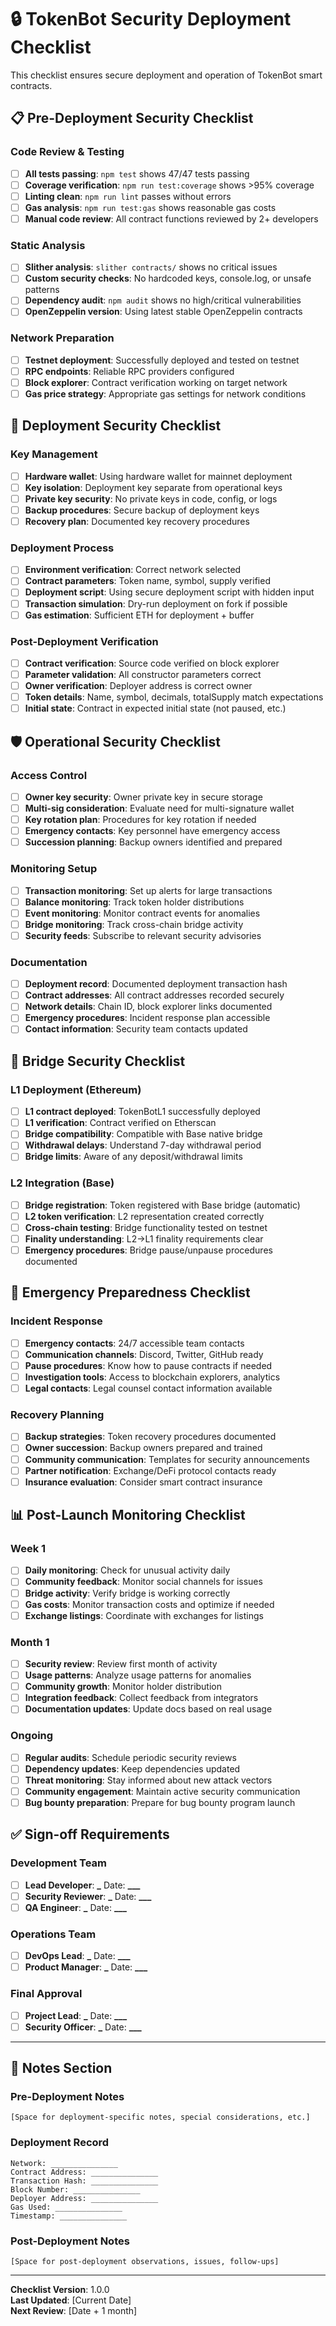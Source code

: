 # 🔒 TokenBot Security Deployment Checklist

This checklist ensures secure deployment and operation of TokenBot smart contracts.

## 📋 Pre-Deployment Security Checklist

### Code Review & Testing

- [ ] **All tests passing**: `npm test` shows 47/47 tests passing
- [ ] **Coverage verification**: `npm run test:coverage` shows >95% coverage
- [ ] **Linting clean**: `npm run lint` passes without errors
- [ ] **Gas analysis**: `npm run test:gas` shows reasonable gas costs
- [ ] **Manual code review**: All contract functions reviewed by 2+ developers

### Static Analysis

- [ ] **Slither analysis**: `slither contracts/` shows no critical issues
- [ ] **Custom security checks**: No hardcoded keys, console.log, or unsafe patterns
- [ ] **Dependency audit**: `npm audit` shows no high/critical vulnerabilities
- [ ] **OpenZeppelin version**: Using latest stable OpenZeppelin contracts

### Network Preparation

- [ ] **Testnet deployment**: Successfully deployed and tested on testnet
- [ ] **RPC endpoints**: Reliable RPC providers configured
- [ ] **Block explorer**: Contract verification working on target network
- [ ] **Gas price strategy**: Appropriate gas settings for network conditions

## 🔐 Deployment Security Checklist

### Key Management

- [ ] **Hardware wallet**: Using hardware wallet for mainnet deployment
- [ ] **Key isolation**: Deployment key separate from operational keys
- [ ] **Private key security**: No private keys in code, config, or logs
- [ ] **Backup procedures**: Secure backup of deployment keys
- [ ] **Recovery plan**: Documented key recovery procedures

### Deployment Process

- [ ] **Environment verification**: Correct network selected
- [ ] **Contract parameters**: Token name, symbol, supply verified
- [ ] **Deployment script**: Using secure deployment script with hidden input
- [ ] **Transaction simulation**: Dry-run deployment on fork if possible
- [ ] **Gas estimation**: Sufficient ETH for deployment + buffer

### Post-Deployment Verification

- [ ] **Contract verification**: Source code verified on block explorer
- [ ] **Parameter validation**: All constructor parameters correct
- [ ] **Owner verification**: Deployer address is correct owner
- [ ] **Token details**: Name, symbol, decimals, totalSupply match expectations
- [ ] **Initial state**: Contract in expected initial state (not paused, etc.)

## 🛡️ Operational Security Checklist

### Access Control

- [ ] **Owner key security**: Owner private key in secure storage
- [ ] **Multi-sig consideration**: Evaluate need for multi-signature wallet
- [ ] **Key rotation plan**: Procedures for key rotation if needed
- [ ] **Emergency contacts**: Key personnel have emergency access
- [ ] **Succession planning**: Backup owners identified and prepared

### Monitoring Setup

- [ ] **Transaction monitoring**: Set up alerts for large transactions
- [ ] **Balance monitoring**: Track token holder distributions
- [ ] **Event monitoring**: Monitor contract events for anomalies
- [ ] **Bridge monitoring**: Track cross-chain bridge activity
- [ ] **Security feeds**: Subscribe to relevant security advisories

### Documentation

- [ ] **Deployment record**: Documented deployment transaction hash
- [ ] **Contract addresses**: All contract addresses recorded securely
- [ ] **Network details**: Chain ID, block explorer links documented
- [ ] **Emergency procedures**: Incident response plan accessible
- [ ] **Contact information**: Security team contacts updated

## 🌉 Bridge Security Checklist

### L1 Deployment (Ethereum)

- [ ] **L1 contract deployed**: TokenBotL1 successfully deployed
- [ ] **L1 verification**: Contract verified on Etherscan
- [ ] **Bridge compatibility**: Compatible with Base native bridge
- [ ] **Withdrawal delays**: Understand 7-day withdrawal period
- [ ] **Bridge limits**: Aware of any deposit/withdrawal limits

### L2 Integration (Base)

- [ ] **Bridge registration**: Token registered with Base bridge (automatic)
- [ ] **L2 token verification**: L2 representation created correctly
- [ ] **Cross-chain testing**: Bridge functionality tested on testnet
- [ ] **Finality understanding**: L2→L1 finality requirements clear
- [ ] **Emergency procedures**: Bridge pause/unpause procedures documented

## 🚨 Emergency Preparedness Checklist

### Incident Response

- [ ] **Emergency contacts**: 24/7 accessible team contacts
- [ ] **Communication channels**: Discord, Twitter, GitHub ready
- [ ] **Pause procedures**: Know how to pause contracts if needed
- [ ] **Investigation tools**: Access to blockchain explorers, analytics
- [ ] **Legal contacts**: Legal counsel contact information available

### Recovery Planning

- [ ] **Backup strategies**: Token recovery procedures documented
- [ ] **Owner succession**: Backup owners prepared and trained
- [ ] **Community communication**: Templates for security announcements
- [ ] **Partner notification**: Exchange/DeFi protocol contacts ready
- [ ] **Insurance evaluation**: Consider smart contract insurance

## 📊 Post-Launch Monitoring Checklist

### Week 1

- [ ] **Daily monitoring**: Check for unusual activity daily
- [ ] **Community feedback**: Monitor social channels for issues
- [ ] **Bridge activity**: Verify bridge is working correctly
- [ ] **Gas costs**: Monitor transaction costs and optimize if needed
- [ ] **Exchange listings**: Coordinate with exchanges for listings

### Month 1

- [ ] **Security review**: Review first month of activity
- [ ] **Usage patterns**: Analyze usage patterns for anomalies
- [ ] **Community growth**: Monitor holder distribution
- [ ] **Integration feedback**: Collect feedback from integrators
- [ ] **Documentation updates**: Update docs based on real usage

### Ongoing

- [ ] **Regular audits**: Schedule periodic security reviews
- [ ] **Dependency updates**: Keep dependencies updated
- [ ] **Threat monitoring**: Stay informed about new attack vectors
- [ ] **Community engagement**: Maintain active security communication
- [ ] **Bug bounty preparation**: Prepare for bug bounty program launch

## ✅ Sign-off Requirements

### Development Team

- [ ] **Lead Developer**: ********\_******** Date: **\_\_\_**
- [ ] **Security Reviewer**: ********\_******** Date: **\_\_\_**
- [ ] **QA Engineer**: ********\_******** Date: **\_\_\_**

### Operations Team

- [ ] **DevOps Lead**: ********\_******** Date: **\_\_\_**
- [ ] **Product Manager**: ********\_******** Date: **\_\_\_**

### Final Approval

- [ ] **Project Lead**: ********\_******** Date: **\_\_\_**
- [ ] **Security Officer**: ********\_******** Date: **\_\_\_**

---

## 📝 Notes Section

### Pre-Deployment Notes

```
[Space for deployment-specific notes, special considerations, etc.]
```

### Deployment Record

```
Network: _______________
Contract Address: _______________
Transaction Hash: _______________
Block Number: _______________
Deployer Address: _______________
Gas Used: _______________
Timestamp: _______________
```

### Post-Deployment Notes

```
[Space for post-deployment observations, issues, follow-ups]
```

---

**Checklist Version**: 1.0.0  
**Last Updated**: [Current Date]  
**Next Review**: [Date + 1 month]
